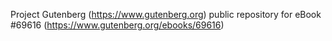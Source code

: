 Project Gutenberg (https://www.gutenberg.org) public repository for
eBook #69616 (https://www.gutenberg.org/ebooks/69616)
